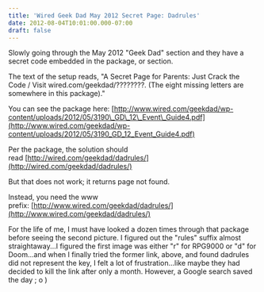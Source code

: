 ```yaml
---
title: 'Wired Geek Dad May 2012 Secret Page: Dadrules'
date: 2012-08-04T10:01:00.000-07:00
draft: false
---
```


Slowly going through the May 2012 "Geek Dad" section and they have a secret code embedded in the package, or section.  
  
The text of the setup reads, "A Secret Page for Parents: Just Crack the Code / Visit wired.com/geekdad/????????. (The eight missing letters are somewhere in this package)."  
  
You can see the package here: [http://www.wired.com/geekdad/wp-content/uploads/2012/05/3190\_GD\_12\_Event\_Guide4.pdf](http://www.wired.com/geekdad/wp-content/uploads/2012/05/3190_GD_12_Event_Guide4.pdf)  
  
Per the package, the solution should read [http://wired.com/geekdad/dadrules/](http://wired.com/geekdad/dadrules/)  
  
But that does not work; it returns page not found.  
  
Instead, you need the www prefix: [http://www.wired.com/geekdad/dadrules/](http://www.wired.com/geekdad/dadrules/)  
  
For the life of me, I must have looked a dozen times through that package before seeing the second picture. I figured out the "rules" suffix almost straightaway...I figured the first image was either "r" for RPG9000 or "d" for Doom...and when I finally tried the former link, above, and found dadrules did not represent the key, I felt a lot of frustration...like maybe they had decided to kill the link after only a month. However, a Google search saved the day ; o )